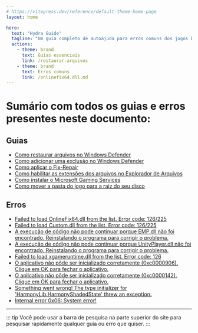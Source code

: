 ```yaml
---
# https://vitepress.dev/reference/default-theme-home-page
layout: home

hero:
  text: "Hydra Guide"
  tagline: "Um guia completo de autoajuda para erros comuns dos jogos baixados no Hydra Launcher."
  actions:
    - theme: brand
      text: Guias essenciais
      link: /restaurar-arquivos
    - theme: brand
      text: Erros comuns
      link: /onlinefix64.dll.md
---
```


# Sumário com todos os guias e erros presentes neste documento:

## Guias

- [Como restaurar arquivos no Windows Defender ](/restaurar-arquivos.md)
- [Como adicionar uma exclusão no Windows Defender ](/adicionar-exclusão.md)
- [Como aplicar o Fix-Repair](/fix-repair.md)
- [Como habilitar as extensões dos arquivos no Explorador de Arquivos](/extensões-dos-arquivos.md)
- [Como instalar o Microsoft Gaming Services ](/microsoft-gaming-services.md)
- [Como mover a pasta do jogo para a raiz do seu disco](raiz-disco.md)

## Erros

- [Failed to load OnlineFix64.dll from the list. Error code: 126/225](/onlinefix64.dll.md)
- [Failed to load Custom.dll from the list. Error code: 126/225](/custom.dll.md)
- [A execução de código não pode continuar porque EMP.dll não foi encontrado. Reinstalando o programa para corrigir o problema.](/emp.dll.md)
- [A execução de código não pode continuar porque UnityPlayer.dll não foi encontrado. Reinstalando o programa para corrigir o problema.](/unityplayer.dll.md)
- [Failed to load xgameruntime.dll from the list. Error code: 126](/xgameruntime.dll.md)
- [O aplicativo não pôde ser inicializado corretamente (0xc0000906). Clique em OK para fechar o aplicativo.](0xc0000906.md)
- [O aplicativo não pôde ser inicializado corretamente (0xc0000142). Clique em OK para fechar o aplicativo.](0xc0000142.md)
- [Something went wrong! The type initializer for 'HarmonyLib.HarmonyShadedState' threw an exception.](harmonylib.md)
- [Internal error 0x06: System error!](0x06.md)

___

::: tip Você pode usar a barra de pesquisa na parte superior do site para pesquisar rapidamente qualquer guia ou erro que quiser.
:::